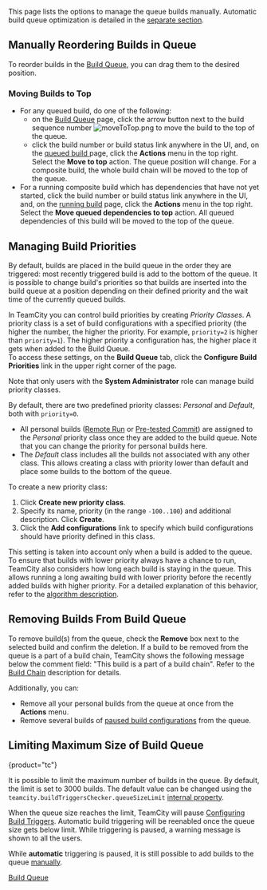 [//]: # (title: Ordering Build Queue)
[//]: # (auxiliary-id: Ordering Build Queue)

This page lists the options to manage the queue builds manually. Automatic build queue optimization is detailed in the [separate section](build-queue.md#Build+Queue+Optimization+by+TeamCity).

## Manually Reordering Builds in Queue

To reorder builds in the [Build Queue](build-queue.md), you can drag them to the desired position.

### Moving Builds to Top

* For any queued build, do one of the following: 
   * on the [Build Queue](build-queue.md) page, click the arrow button next to the build sequence number ![moveToTop.png](moveToTop.png) to move the build to the top of the queue.
   * click the build number or build status link anywhere in the UI, and, on the [queued build ](working-with-build-results.md)page, click the __Actions__ menu in the top right. Select the __Move to top__ action. The queue position will change. For a composite build, the whole build chain will be moved to the top of the queue.
 * For a running composite build which has dependencies that have not yet started, click the build number or build status link anywhere in the UI, and, on the [running build](working-with-build-results.md) page, click the __Actions__ menu in the top right. Select the __Move queued dependencies to top__ action. All queued dependencies of this build will be moved to the top of the queue.

## Managing Build Priorities

By default, builds are placed in the build queue in the order they are triggered: most recently triggered build is add to the bottom of the queue. It is possible to change build's priorities so that builds are inserted into the build queue at a position depending on their defined priority and the wait time of the currently queued builds.

In TeamCity you can control build priorities by creating _Priority Classes_. A priority class is a set of build configurations with a specified priority (the higher the number, the higher the priority. For example, `priority=2` is higher than `priority=1`). The higher priority a configuration has, the higher place it gets when added to the Build Queue.   
To access these settings, on the __Build Queue__ tab, click the __Configure Build Priorities__ link in the upper right corner of the page.

<tip>

Note that only users with the __System Administrator__ role can manage build priority classes.
</tip>

By default, there are two predefined priority classes: _Personal_ and _Default_, both with `priority=0`.
* All personal builds ([Remote Run](remote-run.md) or [Pre-tested Commit](pre-tested-delayed-commit.md)) are assigned to the _Personal_ priority class once they are added to the build queue. Note that you can change the priority for personal builds here.
* The _Default_ class includes all the builds not associated with any other class. This allows creating a class with priority lower than default and place some builds to the bottom of the queue.

To create a new priority class:
1. Click __Create new priority class__.
2. Specify its name, priority (in the range `-100..100`) and additional description. Click __Create__.
3. Click the __Add configurations__ link to specify which build configurations should have priority defined in this class.

This setting is taken into account only when a build is added to the queue. To ensure that builds with lower priority always have a chance to run, TeamCity also considers how long each build is staying in the queue. This allows running a long awaiting build with lower priority before the recently added builds with higher priority. For a detailed explanation of this behavior, refer to the [algorithm description](https://confluence.jetbrains.com/display/TW/Build+Queue+Priorities#BuildQueuePriorities-Algorithmdetails).

## Removing Builds From Build Queue

To remove build(s) from the queue, check the __Remove__ box next to the selected build and confirm the deletion. If a build to be removed from the queue is a part of a build chain, TeamCity shows the following message below the comment field: "This build is a part of a build chain". Refer to the [Build Chain](build-chain.md#Stopping%2FRemoving+From+Queue+Builds+from+Build+Chain) description for details.

Additionally, you can:
* Remove all your personal builds from the queue at once from the __Actions__ menu.
* Remove several builds of [paused build configurations](build-configuration.md#Pausing+%2F+Activating+several+build+configurations+of+a+project) from the queue.

## Limiting Maximum Size of Build Queue
{product="tc"}

It is possible to limit the maximum number of builds in the queue. By default, the limit is set to 3000 builds. The default value can be changed using the `teamcity.buildTriggersChecker.queueSizeLimit` [internal property](configuring-teamcity-server-startup-properties.md#TeamCity+internal+properties).

When the queue size reaches the limit, TeamCity will pause [Configuring Build Triggers](configuring-build-triggers.md). Automatic build triggering will be reenabled once the queue size gets below limit. While triggering is paused, a warning message is shown to all the users.

 While __automatic__ triggering is paused, it is still possible to add builds to the queue [manually](running-custom-build.md).

 <seealso>
        <category ref="concepts">
            <a href="build-queue.md">Build Queue</a>
        </category>
</seealso>